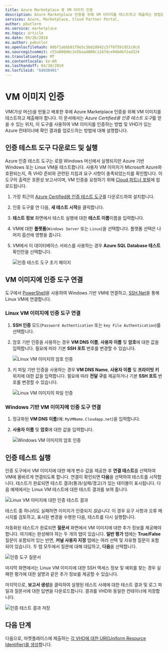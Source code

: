 ```yaml
---
title: Azure Marketplace 용 VM 이미지 인증
description: Azure Marketplace 인증을 위해 VM 이미지를 테스트하고 제출하는 방법을 설명합니다.
services: Azure, Marketplace, Cloud Partner Portal,
author: pbutlerm
ms.service: marketplace
ms.topic: article
ms.date: 09/26/2018
ms.author: pabutler
ms.openlocfilehash: 0dbf1abbb91f9e5c3bd2d042c57f87591d52c9cd
ms.sourcegitcommit: c53a800d6c2e5baad800c1247dce94bdbf2ad324
ms.translationtype: MT
ms.contentlocale: ko-KR
ms.lasthandoff: 04/30/2019
ms.locfileid: "64938491"
---
```

# <a name="certify-your-vm-image"></a>VM 이미지 인증

VM(가상 머신)을 만들고 배포한 후에 Azure Marketplace 인증을 위해 VM 이미지를 테스트하고 제출해야 합니다. 이 문서에서는 *Azure Certified용 인증 테스트 도구*를 얻을 수 있는 위치, 이 도구를 사용하여 VM 이미지를 인증하는 방법 및 VHD가 있는 Azure 컨테이너에 확인 결과를 업로드하는 방법에 대해 설명합니다. 


## <a name="download-and-run-the-certification-test-tool"></a>인증 테스트 도구 다운로드 및 실행

Azure 인증 테스트 도구는 로컬 Windows 머신에서 실행되지만 Azure 기반 Windows 또는 Linux VM을 테스트합니다.  사용자 VM 이미지가 Microsoft Azure와 호환되는지, 즉 VHD 준비와 관련된 지침과 요구 사항이 충족되었는지를 확인합니다. 이 도구의 출력은 호환성 보고서이며, VM 인증을 요청하기 위해 [Cloud 파트너 포털](https://cloudpartner.azure.com)에 업로드됩니다.

1. 가장 최근의 [Azure Certified용 인증 테스트 도구](https://www.microsoft.com/download/details.aspx?id=44299)를 다운로드하여 설치합니다. 
2. 인증 도구를 연 다음, **새 테스트 시작**을 클릭합니다.
3. **테스트 정보** 화면에서 테스트 실행에 대한 **테스트 이름**이름을 입력합니다.
4. VM에 대한 **플랫폼**(`Windows Server` 또는 `Linux`)을 선택합니다. 플랫폼 선택은 나머지 옵션에 영향을 줍니다.
5. VM에서 이 데이터베이스 서비스를 사용하는 경우 **Azure SQL Database 테스트** 확인란을 선택합니다.

   ![인증 테스트 도구 초기 페이지](./media/publishvm_025.png)


## <a name="connect-the-certification-tool-to-a-vm-image"></a>VM 이미지에 인증 도구 연결

  도구에서 [PowerShell](https://docs.microsoft.com/powershell/)을 사용하여 Windows 기반 VM에 연결하고, [SSH.Net](https://www.ssh.com/ssh/protocol/)을 통해 Linux VM에 연결합니다.

### <a name="connect-the-certification-tool-to-a-linux-vm-image"></a>Linux VM 이미지에 인증 도구 연결

1. **SSH 인증** 모드(`Password Authentication` 또는 `key File Authentication`)를 선택합니다.
2. 암호 기반 인증을 사용하는 경우 **VM DNS 이름**, **사용자 이름** 및 **암호**에 대한 값을 입력합니다.  필요에 따라 기본 **SSH 포트** 번호를 변경할 수 있습니다.

     ![Linux VM 이미지의 암호 인증](./media/publishvm_026.png)

3. 키 파일 기반 인증을 사용하는 경우 **VM DNS Name**, **사용자 이름** 및 **프라이빗 키** 위치에 대한 값을 입력합니다.  필요에 따라 **전달 구**를 제공하거나 기본 **SSH 포트** 번호를 변경할 수 있습니다.

     ![Linux VM 이미지의 파일 인증](./media/publishvm_027.png)

### <a name="connect-the-certification-tool-to-a-windows-based-vm-image"></a>**Windows 기반 VM 이미지에 인증 도구 연결**
1. 정규화된 **VM DNS 이름**(예: `MyVMName.Cloudapp.net`)을 입력합니다.
2. **사용자 이름** 및 **암호**에 대한 값을 입력합니다.

   ![Windows VM 이미지의 암호 인증](./media/publishvm_028.png)


## <a name="run-a-certification-test"></a>인증 테스트 실행

인증 도구에서 VM 이미지에 대한 매개 변수 값을 제공한 후 **연결 테스트**를 선택하여 VM에 올바르게 연결되도록 합니다. 연결이 확인되면 **다음**을 선택하여 테스트를 시작합니다.  테스트가 완료되면 테스트 결과(통과/실패/경고)가 있는 테이블이 표시됩니다.  다음 예제에서는 Linux VM 테스트에 대한 테스트 결과를 보여 줍니다. 

![Linux VM 이미지에 대한 인증 테스트 결과](./media/publishvm_029.png)

테스트 중 하나라도 실패하면 이미지가 인증되지 *않습니다*. 이 경우 요구 사항과 오류 메시지를 검토하고, 표시된 변경을 수행한 다음, 테스트를 다시 실행합니다. 

자동화된 테스트가 완료되면 **질문서** 화면에서 VM 이미지에 대한 추가 정보를 제공해야 합니다.  여기에는 완성해야 하는 두 개의 탭이 있습니다.  **일반 평가** 탭에는 **True/False** 질문이 포함되어 있는 반면, **커널 사용자 지정** 탭에는 여러 선택 및 자유형 질문이 포함되어 있습니다.  두 탭 모두에서 질문에 대해 대답하고, **다음**을 선택합니다.

![인증 도구 질문서](./media/publishvm_030.png)

마지막 화면에서는 Linux VM 이미지에 대한 SSH 액세스 정보 및 예외를 찾는 경우 실패한 평가에 대한 설명과 같은 추가 정보를 제공할 수 있습니다. 

마지막으로, **보고서 생성**을 클릭하여 실행된 테스트 사례에 대한 테스트 결과 및 로그 파일과 질문서에 대한 답변을 다운로드합니다. 결과를 VHD와 동일한 컨테이너에 저장합니다.

![인증 테스트 결과 저장](./media/publishvm_031.png)


## <a name="next-steps"></a>다음 단계

다음으로, 마켓플레이스에 제출하는 [각 VHD에 대한 URI(Uniform Resource Identifier)를 생성](./cpp-get-sas-uri.md)합니다. 
